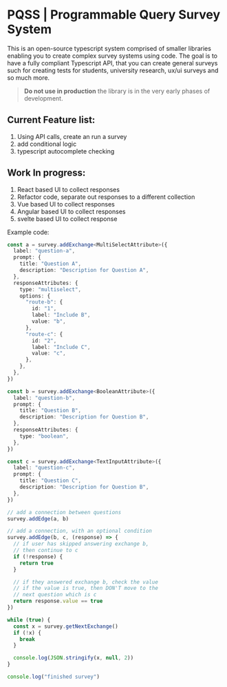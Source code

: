 # PQSS | Programmable Query Survey System

This is an open-source typescript system comprised of smaller libraries enabling you to create complex survey systems using code.
The goal is to have a fully compliant Typescript API, that you can create general surveys such for creating tests for students, university research, ux/ui surveys and so much more.

> **Do not use in production** the library is in the very early phases of development.

## Current Feature list:

1. Using API calls, create an run a survey
2. add conditional logic
3. typescript autocomplete checking

## Work In progress:

1. React based UI to collect responses
2. Refactor code, separate out responses to a different collection
3. Vue based UI to collect responses
4. Angular based UI to collect responses
5. svelte based UI to collect response

Example code:

```typescript
const a = survey.addExchange<MultiSelectAttribute>({
  label: "question-a",
  prompt: {
    title: "Question A",
    description: "Description for Question A",
  },
  responseAttributes: {
    type: "multiselect",
    options: {
      "route-b": {
        id: "1",
        label: "Include B",
        value: "b",
      },
      "route-c": {
        id: "2",
        label: "Include C",
        value: "c",
      },
    },
  },
})

const b = survey.addExchange<BooleanAttribute>({
  label: "question-b",
  prompt: {
    title: "Question B",
    description: "Description for Question B",
  },
  responseAttributes: {
    type: "boolean",
  },
})

const c = survey.addExchange<TextInputAttribute>({
  label: "question-c",
  prompt: {
    title: "Question C",
    description: "Description for Question B",
  },
})

// add a connection between questions
survey.addEdge(a, b)

// add a connection, with an optional condition
survey.addEdge(b, c, (response) => {
  // if user has skipped answering exchange b,
  // then continue to c
  if (!response) {
    return true
  }

  // if they answered exchange b, check the value
  // if the value is true, then DON'T move to the
  // next question which is c
  return response.value == true
})

while (true) {
  const x = survey.getNextExchange()
  if (!x) {
    break
  }

  console.log(JSON.stringify(x, null, 2))
}

console.log("finished survey")
```
